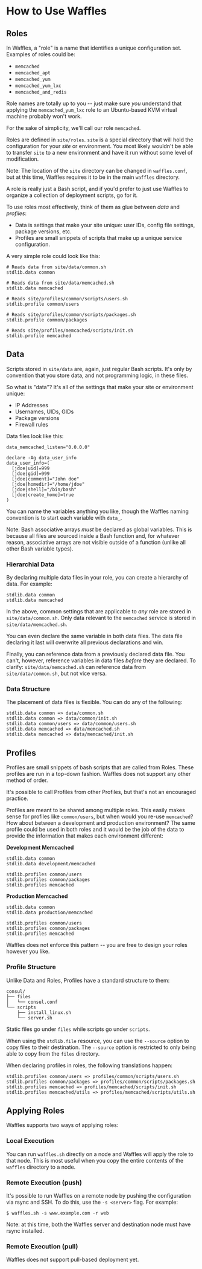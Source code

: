 # How to Use Waffles

## Roles

In Waffles, a "role" is a name that identifies a unique configuration set. Examples of roles could be:

  * `memcached`
  * `memcached_apt`
  * `memcached_yum`
  * `memcached_yum_lxc`
  * `memcached_and_redis`

Role names are totally up to you -- just make sure _you_ understand that applying the `memcached_yum_lxc` role to an Ubuntu-based KVM virtual machine probably won't work.

For the sake of simplicity, we'll call our role `memcached`.

Roles are defined in `site/roles`. `site` is a special directory that will hold the configuration for your _site_ or environment. You most likely wouldn't be able to transfer `site` to a new environment and have it run without some level of modification.

Note: The location of the `site` directory can be changed in `waffles.conf`, but at this time, Waffles requires it to be in the main `waffles` directory.

A role is really just a Bash script, and if you'd prefer to just use Waffles to organize a collection of deployment scripts, go for it.

To use roles most effectively, think of them as glue between _data_ and _profiles_:

* Data is settings that make your site unique: user IDs, config file settings, package versions, etc.
* Profiles are small snippets of scripts that make up a unique service configuration.

A very simple role could look like this:

```shell
# Reads data from site/data/common.sh
stdlib.data common

# Reads data from site/data/memcached.sh
stdlib.data memcached

# Reads site/profiles/common/scripts/users.sh
stdlib.profile common/users

# Reads site/profiles/common/scripts/packages.sh
stdlib.profile common/packages

# Reads site/profiles/memcached/scripts/init.sh
stdlib.profile memcached
```

## Data

Scripts stored in `site/data` are, again, just regular Bash scripts. It's only by convention that you store data, and not programming logic, in these files.

So what is "data"? It's all of the settings that make your site or environment unique:

* IP Addresses
* Usernames, UIDs, GIDs
* Package versions
* Firewall rules

Data files look like this:

```shell
data_memcached_listen="0.0.0.0"

declare -Ag data_user_info
data_user_info=(
  [jdoe|uid]=999
  [jdoe|gid]=999
  [jdoe|comment]="John doe"
  [jdoe|homedir]="/home/jdoe"
  [jdoe|shell]="/bin/bash"
  [jdoe|create_home]=true
)
```

You can name the variables anything you like, though the Waffles naming convention is to start each variable with `data_`.

Note: Bash associative arrays _must_ be declared as global variables. This is because all files are sourced inside a Bash function and, for whatever reason, associative arrays are not visible outside of a function (unlike all other Bash variable types).

### Hierarchial Data

By declaring multiple data files in your role, you can create a hierarchy of data. For example:

```shell
stdlib.data common
stdlib.data memcached
```

In the above, common settings that are applicable to _any_ role are stored in `site/data/common.sh`. Only data relevant to the `memcached` service is stored in `site/data/memcached.sh`.

You can even declare the same variable in both data files. The data file declaring it last will overwrite all previous declarations and win.

Finally, you can reference data from a previously declared data file. You can't, however, reference variables in data files _before_ they are declared. To clarify: `site/data/memcached.sh` can reference data from `site/data/common.sh`, but not vice versa.

### Data Structure

The placement of data files is flexible. You can do any of the following:

```shell
stdlib.data common => data/common.sh
stdlib.data common => data/common/init.sh
stdlib.data common/users => data/common/users.sh
stdlib.data memcached => data/memcached.sh
stdlib.data memcached => data/memcached/init.sh
```

## Profiles

Profiles are small snippets of bash scripts that are called from Roles. These profiles are run in a top-down fashion. Waffles does not support any other method of order.

It's possible to call Profiles from other Profiles, but that's not an encouraged practice.

Profiles are meant to be shared among multiple roles. This easily makes sense for profiles like `common/users`, but when would you re-use `memcached`? How about between a development and production environment? The same profile could be used in both roles and it would be the job of the data to provide the information that makes each environment different:

__Development Memcached__

```shell
stdlib.data common
stdlib.data development/memcached

stdlib.profiles common/users
stdlib.profiles common/packages
stdlib.profiles memcached
```

__Production Memcached__

```shell
stdlib.data common
stdlib.data production/memcached

stdlib.profiles common/users
stdlib.profiles common/packages
stdlib.profiles memcached
```

Waffles does not enforce this pattern -- you are free to design your roles however you like.

### Profile Structure

Unlike Data and Roles, Profiles have a standard structure to them:

```shell
consul/
├── files
│   └── consul.conf
└── scripts
    ├── install_linux.sh
    └── server.sh
```

Static files go under `files` while scripts go under `scripts`.

When using the `stdlib.file` resource, you can use the `--source` option to copy files to their destination. The `--source` option is restricted to only being able to copy from the `files` directory.

When declaring profiles in roles, the following translations happen:

```shell
stdlib.profiles common/users => profiles/common/scripts/users.sh
stdlib.profiles common/packages => profiles/common/scripts/packages.sh
stdlib.profiles memcached => profiles/memcached/scripts/init.sh
stdlib.profiles memcached/utils => profiles/memcached/scripts/utils.sh
```

## Applying Roles

Waffles supports two ways of applying roles:

### Local Execution

You can run `waffles.sh` directly on a node and Waffles will apply the role to that node. This is most useful when you copy the entire contents of the `waffles` directory to a node.

### Remote Execution (push)

It's possible to run Waffles on a remote node by pushing the configuration via rsync and SSH. To do this, use the `-s <server>` flag. For example:

```shell
$ waffles.sh -s www.example.com -r web
```

Note: at this time, both the Waffles server and destination node must have rsync installed.

### Remote Execution (pull)

Waffles does not support pull-based deployment yet.
